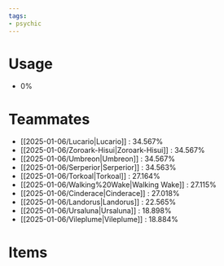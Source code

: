 ```yaml
---
tags:
- psychic
---
```

# Usage
- 0%
# Teammates
- [[2025-01-06/Lucario|Lucario]] : 34.567%
- [[2025-01-06/Zoroark-Hisui|Zoroark-Hisui]] : 34.567%
- [[2025-01-06/Umbreon|Umbreon]] : 34.567%
- [[2025-01-06/Serperior|Serperior]] : 34.563%
- [[2025-01-06/Torkoal|Torkoal]] : 27.164%
- [[2025-01-06/Walking%20Wake|Walking Wake]] : 27.115%
- [[2025-01-06/Cinderace|Cinderace]] : 27.018%
- [[2025-01-06/Landorus|Landorus]] : 22.565%
- [[2025-01-06/Ursaluna|Ursaluna]] : 18.898%
- [[2025-01-06/Vileplume|Vileplume]] : 18.884%
# Items
